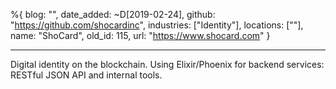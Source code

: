 %{
  blog: "",
  date_added: ~D[2019-02-24],
  github: "https://github.com/shocardinc",
  industries: ["Identity"],
  locations: [""],
  name: "ShoCard",
  old_id: 115,
  url: "https://www.shocard.com"
}

---

Digital identity on the blockchain. Using Elixir/Phoenix for backend services: RESTful JSON API and internal tools.
